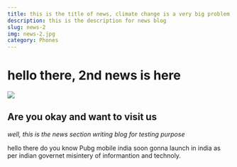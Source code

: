 ```yaml
---
title: this is the title of news, climate change is a very big problem for this world. we should focus on this problem
description: this is the description for news blog
slug: news-2
img: news-2.jpg
category: Phones
---
```


# hello there, 2nd news is here
![](/resources/blog-6.jpg)
## Are you okay and want to visit us
_well, this is the news section writing blog for testing purpose_

hello there do you know Pubg mobile india soon gonna launch in india as per indian governet misintery of informantion and technoly.